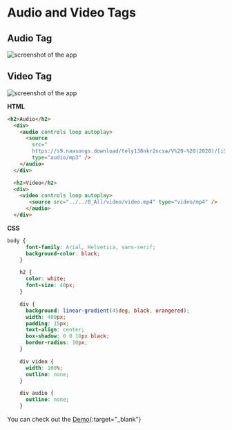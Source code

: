 


# Audio and Video Tags





## Audio Tag

![screenshot of the app](https://raw.githubusercontent.com/praveenorugantitech/praveenorugantitech-html-course/master/19_Audio_Video/images/Audio.PNG)

## Video Tag

![screenshot of the app](https://raw.githubusercontent.com/praveenorugantitech/praveenorugantitech-html-course/master/19_Audio_Video/images/Video.PNG)


**HTML**

```html
<h2>Audio</h2>
  <div>
    <audio controls loop autoplay>
      <source
        src="
        https://s9.naasongs.download/tely138nkr2ncsa/V%20-%20(2020)/[iSongs.info]%2002%20-%20Vasthunnaa%20Vachestunna.mp3"
        type="audio/mp3" />
    </audio>
  </div>

  <h2>Video</h2>
  <div>
    <video controls loop autoplay>
       <source src="../../0_All/video/video.mp4" type="video/mp4" />
      </audio>
  </div>
```

**CSS**

```css
body {
      font-family: Arial, Helvetica, sans-serif;
      background-color: black;
    }

    h2 {
      color: white;
      font-size: 40px;
    }

    div {
      background: linear-gradient(45deg, black, orangered);
      width: 400px;
      padding: 15px;
      text-align: center;
      box-shadow: 0 0 10px black;
      border-radius: 10px;
    }

    div video {
      width: 100%;
      outline: none;
    }

    div audio {
      outline: none;
    }
```

You can check out the [Demo](https://praveenorugantitech.github.io/praveenorugantitech-html-course/19_Audio_Video/Demo){:target="_blank"}




